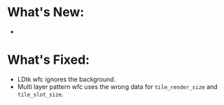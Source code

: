 # What's New:

- 

# What's Fixed:

- LDtk wfc ignores the background.
- Multi layer pattern wfc uses the wrong data for `tile_render_size` and `tile_slot_size`.
